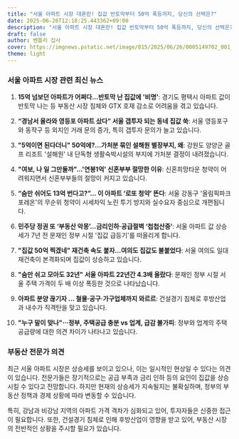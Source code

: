 ```yaml
---
title: "서울 아파트 시장 대혼란! 집값 반토막부터 50억 폭등까지, 당신의 선택은?"
date: 2025-06-26T12:18:25.443362+09:00
description: "서울 아파트 시장 대혼란! 집값 반토막부터 50억 폭등까지, 당신의 선택은?"
draft: false
author: 벤틀리 집사
cover: https://imgnews.pstatic.net/image/015/2025/06/26/0005149702_001_20250626101510474.jpg?type=nf142_103
theme: light
---
```


### 서울 아파트 시장 관련 최신 뉴스

1. **15억 넘보던 아파트가 어쩌다…반토막 난 집값에 '비명'**: 경기도 평택시 아파트 값이 반토막 나는 등 부동산 시장 침체와 GTX 호재 감소로 어려움을 겪고 있습니다.

2. **“경남서 올라와 영등포 아파트 샀다” 서울 갭투자 되는 동네 집값 쑥**: 서울 영등포구와 동작구 등 외지인 거래 문의 증가, 특히 갭투자 문의가 늘고 있습니다.

3. **"5억이면 된다더니" 50억에?…가처분 묶인 설해원 별장부지, 왜**: 강원도 양양군 골프 리조트 '설해원' 내 단독형 생활숙박시설의 부지에 가처분 결정이 내려졌습니다.

4. **"여보, 나 일 그만둘까"…'연봉1억' 신혼부부 절망한 이유**: 신혼희망타운 청약이 어려워지면서 신혼부부들의 절망이 커지고 있습니다.

5. **“숨만 쉬어도 13억 번다고?”… 이 아파트 ‘로또 청약’ 뜬다**: 서울 강동구 '올림픽파크포레온'의 무순위 청약이 시세차익 노린 투기 방지와 실수요자 중심으로 개편됩니다.

6. **민주당 정권 또 ‘부동산 악몽’…금리인하·공급절벽 ‘첩첩산중’**: 서울 아파트 값 상승세가 7년 전 문재인 정부 시절 '집값 급등기'를 떠올리게 합니다.

7. **"집값 50억 찍겠네" 재건축 속도 붙자…여의도 집값도 불붙었다**: 서울 여의도 일대 재건축이 본격화되며 집값이 상승하고 있습니다.

8. **"숨만 쉬고 모아도 32년" 서울 아파트 22년간 4.3배 올랐다**: 문재인 정부 시절 서울 주택 가격이 두 배 이상 폭등한 것으로 나타났습니다.

9. **아파트 분양 끊기자 … 철물·공구·가구업체까지 와르르**: 건설경기 침체로 후방산업과 내수가 직격탄을 맞고 있습니다.

10. **"누구 말이 맞나"⋯정부, 주택공급 충분 vs 업계, 급감 불가피**: 정부와 업계의 주택 공급량에 대한 의견 차이가 나타나고 있습니다.

### 부동산 전문가 의견

최근 서울 아파트 시장은 상승세를 보이고 있으나, 이는 일시적인 현상일 수 있다는 의견이 있습니다. 전문가들은 장기적으로는 공급 부족과 금리 인하 등의 요인이 집값을 상승시킬 수 있다고 전망합니다. 하지만 현재의 상승세가 지속될지는 불확실하며, 정부의 부동산 정책과 경제 상황에 따라 변동할 수 있습니다.

특히, 강남과 비강남 지역의 아파트 가격 격차가 심화되고 있어, 투자자들은 신중한 접근이 필요합니다. 또한, 건설경기 침체로 인해 후방산업이 영향을 받고 있어, 부동산 시장의 전반적인 상황을 주시할 필요가 있습니다.